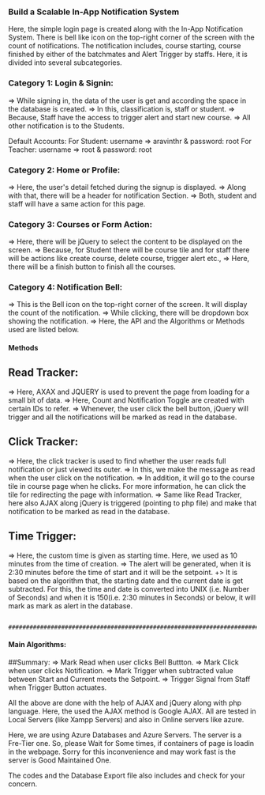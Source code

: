 ### Build a Scalable In-App Notification System

  Here, the simple login page is created along with the In-App Notification System. There is bell like icon on the top-right corner of the screen with the count of notifications. 
  The notification includes, course starting, course finished by either of the batchmates and Alert Trigger by staffs.
    Here, it is divided into several subcategories.
    
### Category 1: Login & Signin:
  => While signing in, the data of the user is get and according the space in the database is created.
  => In this, classification is, staff or student.
  => Because, Staff have the access to trigger alert and start new course.
  => All other notification is to the Students.
  
  Default Accounts: 
  For Student: username => aravinthr    &     password: root
  For Teacher: username => root    &     password: root
  
### Category 2: Home or Profile:
  => Here, the user's detail fetched during the signup is displayed.
  => Along with that, there will be a header for notification Section.
  => Both, student and staff will have a same action for this page.
  
### Category 3: Courses or Form Action:
  => Here, there will be jQuery to select the content to be displayed on the screen.
  => Because, for Student there will be course tile and for staff there will be actions like create course, delete course, trigger alert etc.,
  => Here, there will be a finish button to finish all the courses.
  
### Category 4: Notification Bell:
  => This is the Bell icon on the top-right corner of the screen. It will display the count of the notification.
  => While clicking, there will be dropdown box showing the notification.
  => Here, the API and the Algorithms or Methods used are listed below.
  
#### Methods
## Read Tracker:
  => Here, AXAX and JQUERY is used to prevent the page from loading for a small bit of data.
  => Here, Count and Notification Toggle are created with certain IDs to refer.
  => Whenever, the user click the bell button, jQuery will trigger and all the notifications will be marked as read in the database.
  
## Click Tracker:
  => Here, the click tracker is used to find whether the user reads full notification or just viewed its outer.
  => In this, we make the message as read when the user click on the notification.
  => In addition, it will go to the course tile in course page when he clicks. For more information, he can click the tile for redirecting the page with information.
  => Same like Read Tracker, here also AJAX along jQuery is triggered (pointing to php file) and make that notification to be marked as read in the database.
  
## Time Trigger:
  => Here, the custom time is given as starting time. Here, we used as 10 minutes from the time of creation.
  => The alert will be generated, when it is 2:30 minutes before the time of start and it will be the setpoint.
  +> It is based on the algorithm that, the starting date and the current date is get subtracted. For this, the time and date is converted into UNIX (i.e. Number of Seconds) and when it is 150(i.e. 2:30 minutes in Seconds) or below, it will mark as mark as alert in the database.

              ###################################################################################
#### Main Algorithms:
##Summary:
  => Mark Read when user clicks Bell Buttton.
  => Mark Click when user clicks Notification.
  => Mark Trigger when subtracted value between Start and Current meets the Setpoint.
  => Trigger Signal from Staff when Trigger Button actuates.
  
   All the above are done with the help of AJAX and jQuery along with php language. Here, the used the AJAX method is Google AJAX. All are tested in Local Servers (like Xampp Servers) and also in Online servers like azure. 
   
   Here, we are using Azure Databases and Azure Servers. The server is a Fre-Tier one. So, please Wait for Some times, if containers of page is loadin in the webpage. Sorry for this inconvenience and may work fast is the server is Good Maintained One.
   
   The codes and the Database Export file also includes and check for your concern.
